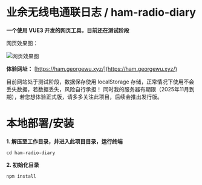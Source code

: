 # 业余无线电通联日志 / ham-radio-diary
**一个使用 VUE3 开发的网页工具，目前还在测试阶段**

网页效果图：

![网页效果图](http://ham.georgewu.xyz/hamradiodiary.png)


**体验网址：**
[https://ham.georgewu.xyz/](https://ham.georgewu.xyz/)

目前网站处于测试阶段，数据保存使用 localStorage 存储，正常情况下使用不会丢失数据，若数据丢失，风险自行承担！
同时我的服务器有期限（2025年11月到期），若您想体验正式版，请多多关注此项目，后续会推出发行版。




# 本地部署/安装
**1. 解压至工作目录，并进入此项目目录，运行终端**

`cd ham-radio-diary`

**2. 初始化目录**

`npm install`
